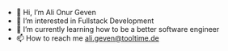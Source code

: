 - 👋 Hi, I’m Ali Onur Geven
- 👀 I’m interested in Fullstack Development
- 🌱 I’m currently learning how to be a better software engineer
- 📫 How to reach me ali.geven@tooltime.de

<!---
aligeventt/aligeventt is a ✨ special ✨ repository because its `README.md` (this file) appears on your GitHub profile.
You can click the Preview link to take a look at your changes.
--->
